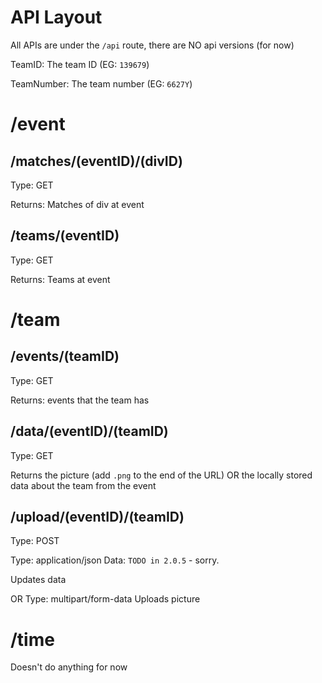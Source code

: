 # API Layout

All APIs are under the `/api` route, there are NO api versions (for now)

TeamID: The team ID (EG: `139679`)

TeamNumber: The team number (EG: `6627Y`)


# /event

## /matches/(eventID)/(divID)

Type: GET

Returns: Matches of div at event

## /teams/(eventID)

Type: GET

Returns: Teams at event

# /team

## /events/(teamID)

Type: GET

Returns: events that the team has

## /data/(eventID)/(teamID)

Type: GET

Returns the picture (add `.png` to the end of the URL) OR the locally stored data about the team from the event

## /upload/(eventID)/(teamID)

Type: POST

Type: application/json
Data:
`TODO in 2.0.5` - sorry.

Updates data

OR
Type: multipart/form-data
Uploads picture

# /time

Doesn't do anything for now
